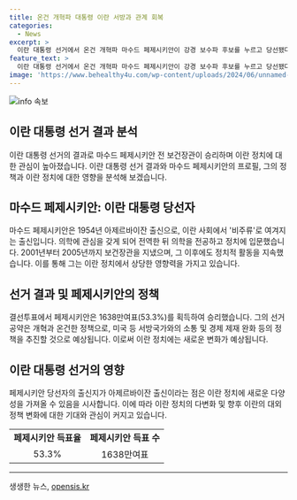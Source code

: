 ```yaml
---
title: 온건 개혁파 대통령 이란 서방과 관계 회복
categories:
  - News
excerpt: >
  이란 대통령 선거에서 온건 개혁파 마수드 페제시키안이 강경 보수파 후보를 누르고 당선됐다. 페제시키안은 이란 사회 비주류로 분류되며, 전 고향에서 5선을 거듭하고 의회 제1부의장을 역임했다. 알리 하메네이의 신정체제 아래, 이란의 외교 정책 변화에는 제약이 있을 것으로 전망되지만, 미국과의 대립 해소로 내정 역학이 변화될 가능성도 있다.
feature_text: >
  이란 대통령 선거에서 온건 개혁파 마수드 페제시키안이 강경 보수파 후보를 누르고 당선됐다. 페제시키안은 이란 사회 비주류로 분류되며, 전 고향에서 5선을 거듭하고 의회 제1부의장을 역임했다. 알리 하메네이의 신정체제 아래, 이란의 외교 정책 변화에는 제약이 있을 것으로 전망되지만, 미국과의 대립 해소로 내정 역학이 변화될 가능성도 있다.
image: 'https://www.behealthy4u.com/wp-content/uploads/2024/06/unnamed-file.png'
---
```


<p><img src="https://www.behealthy4u.com/wp-content/uploads/2024/06/unnamed-file.png" alt="info 속보" /></p>

<h2 data-ke-size="size26">이란 대통령 선거 결과 분석</h2>

<p data-ke-size="size16">이란 대통령 선거의 결과로 마수드 페제시키안 전 보건장관이 승리하며 이란 정치에 대한 관심이 높아졌습니다. 이란 대통령 선거 결과와 마수드 페제시키안의 프로필, 그의 정책과 이란 정치에 대한 영향을 분석해 보겠습니다.</p>

<h2 data-ke-size="size24">마수드 페제시키안: 이란 대통령 당선자</h2>

<p data-ke-size="size16">마수드 페제시키안은 1954년 아제르바이잔 출신으로, 이란 사회에서 '비주류'로 여겨지는 출신입니다. 의학에 관심을 갖게 되어 전역한 뒤 의학을 전공하고 정치에 입문했습니다. 2001년부터 2005년까지 보건장관을 지냈으며, 그 이후에도 정치적 활동을 지속했습니다. 이를 통해 그는 이란 정치에서 상당한 영향력을 가지고 있습니다.</p>

<h2 data-ke-size="size24">선거 결과 및 페제시키안의 정책</h2>

<p data-ke-size="size16">결선투표에서 페제시키안은 1638만여표(53.3%)를 획득하여 승리했습니다. 그의 선거 공약은 개혁과 온건한 정책으로, 미국 등 서방국가와의 소통 및 경제 제재 완화 등의 정책을 추진할 것으로 예상됩니다. 이로써 이란 정치에는 새로운 변화가 예상됩니다.</p>

<h2 data-ke-size="size24">이란 대통령 선거의 영향</h2>

<p data-ke-size="size16">페제시키안 당선자의 출신지가 아제르바이잔 출신이라는 점은 이란 정치에 새로운 다양성을 가져올 수 있음을 시사합니다. 이에 따라 이란 정치의 다변화 및 향후 이란의 대외 정책 변화에 대한 기대와 관심이 커지고 있습니다.</p>

<table>
    <tr>
        <td style="text-align: center; height: 17px;"><b>페제시키안 득표율</b></td>
        <td style="text-align: center; height: 17px;"><b>페제시키안 득표 수</b></td>
    </tr>
    <tr>
        <td style="text-align: center; height: 17px;">53.3%</td>
        <td style="text-align: center; height: 17px;">1638만여표</td>
    </tr>
</table>

<p><hr></p>
생생한 뉴스, <a href="https://opensis.kr" rel="dofollow">opensis.kr</a>


